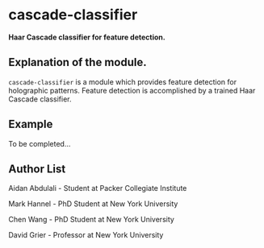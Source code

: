 # cascade-classifier

<b> Haar Cascade classifier for feature detection. </b>

## Explanation of the module.
`cascade-classifier` is a module which provides feature detection for holographic patterns. Feature detection is accomplished by a trained Haar Cascade classifier.

## Example
To be completed...

## Author List
Aidan Abdulali - Student at Packer Collegiate Institute 

Mark Hannel - PhD Student at New York University

Chen Wang - PhD Student at New York University

David Grier - Professor at New York University

